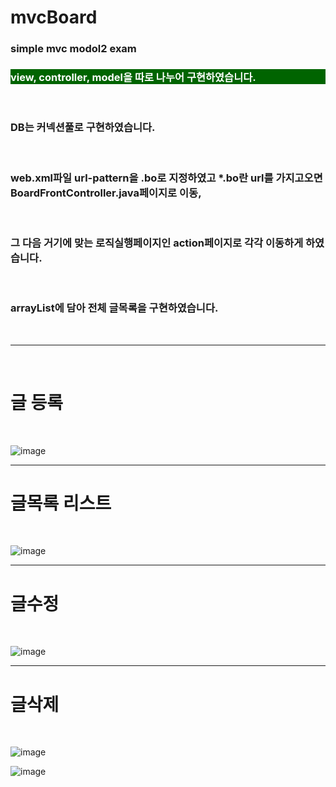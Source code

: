 # mvcBoard
<h3>simple mvc modol2 exam</h3>
<h3 style="background:DarkGreen; color:white;">view, controller, model을 따로 나누어 구현하였습니다.</h3><br>
<h3>DB는 커넥션풀로 구현하였습니다.</h3><br>
<h3>web.xml파일 url-pattern을 .bo로 지정하였고 *.bo란 url를 가지고오면 BoardFrontController.java페이지로 이동,</h3><br>
<h3>그 다음 거기에 맞는 로직실행페이지인 action페이지로 각각 이동하게 하였습니다.</h3><br>
<h3>arrayList에 담아 전체 글목록을 구현하였습니다.</h3><br>
<hr>


<br>
<h1>글 등록</h1>
<br>

![image](https://user-images.githubusercontent.com/71121027/99363695-649ddd80-28f8-11eb-933d-e547b9086a0f.png)
<hr>
<h1>글목록 리스트</h1>
<br>

![image](https://user-images.githubusercontent.com/71121027/99364091-e68e0680-28f8-11eb-9037-9e7ece101b85.png)

<hr>
<h1>글수정</h1>
<br>

![image](https://user-images.githubusercontent.com/71121027/99364472-59977d00-28f9-11eb-89c3-b576c4e2dc2a.png)


<hr>
<h1>글삭제</h1>
<br>

![image](https://user-images.githubusercontent.com/71121027/99364658-94011a00-28f9-11eb-9bf7-3388de776c83.png)

![image](https://user-images.githubusercontent.com/71121027/99364823-c90d6c80-28f9-11eb-8f46-706bf1a89e3a.png)





